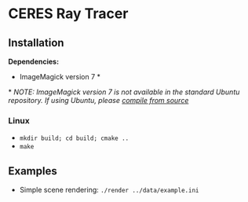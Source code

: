 # CERES Ray Tracer


## Installation
**Dependencies:**
- ImageMagick version 7 \*

\* *NOTE: ImageMagick version 7 is not available in the standard Ubuntu repository.  If using Ubuntu, please [compile from source](https://techpiezo.com/linux/install-imagemagick-in-ubuntu-20-04-lts/?fbclid=IwAR2hNrUM9hzWnNpgkxlSfit2x1CHfmSO1hW5hNPpzcgzhcWFhsBXg4jz0Pc)*

### Linux
- `mkdir build; cd build; cmake ..`
- `make`

## Examples
- Simple scene rendering: `./render ../data/example.ini`